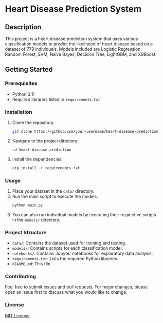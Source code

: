 # Heart Disease Prediction System

## Description
This project is a heart disease prediction system that uses various classification models to predict the likelihood of heart disease based on a dataset of 779 individuals. Models included are Logistic Regression, Random Forest, SVM, Naive Bayes, Decision Tree, LightGBM, and XGBoost.

## Getting Started

### Prerequisites
- Python 3.11
- Required libraries listed in `requirements.txt`

### Installation
1. Clone the repository:
    ```sh
    git clone https://github.com/your-username/heart-disease-prediction.git
    ```
2. Navigate to the project directory:
    ```sh
    cd heart-disease-prediction
    ```
3. Install the dependencies:
    ```sh
    pip install -r requirements.txt
    ```

### Usage
1. Place your dataset in the `data/` directory.
2. Run the main script to execute the models:
    ```sh
    python main.py
    ```
3. You can also run individual models by executing their respective scripts in the `models/` directory.

### Project Structure
- `data/`: Contains the dataset used for training and testing.
- `models/`: Contains scripts for each classification model.
- `notebooks/`: Contains Jupyter notebooks for exploratory data analysis.
- `requirements.txt`: Lists the required Python libraries.
- `README.md`: This file.

### Contributing
Feel free to submit issues and pull requests. For major changes, please open an issue first to discuss what you would like to change.

### License
[MIT License](LICENSE)
